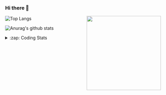 ### Hi there 👋

<!--
**tao8687/tao8687** is a ✨ _special_ ✨ repository because its `README.md` (this file) appears on your GitHub profile.

Here are some ideas to get you started:

- 🔭 I’m currently working on ...
- 🌱 I’m currently learning ...
- 👯 I’m looking to collaborate on ...
- 🤔 I’m looking for help with ...
- 💬 Ask me about ...
- 📫 How to reach me: ...
- 😄 Pronouns: ...
- ⚡ Fun fact: ...
-->

<img align='right' src="https://media.giphy.com/media/M9gbBd9nbDrOTu1Mqx/giphy.gif" width="240">

  
![Top Langs](https://github-readme-stats.vercel.app/api/top-langs/?username=tao8687&layout=compact&title_color=23238E&text_color=A67D3D)

![Anurag's github stats](https://github-readme-stats.vercel.app/api?username=tao8687&show_icons=true&&text_color=A67D3D&title_color=23238E&show_icons=false&count_private=true&hide=stars)

<details>
  <summary>:zap: Coding Stats</summary>
  <br>
    
<!--START_SECTION:waka-->

```text
From: 10 March 2023 - To: 17 March 2023

C                 18 hrs 5 mins   ██████████▒░░░░░░░░░░░░░░   41.43 %
Python            8 hrs 59 mins   █████░░░░░░░░░░░░░░░░░░░░   20.60 %
C++               5 hrs 19 mins   ███░░░░░░░░░░░░░░░░░░░░░░   12.21 %
Bash              3 hrs 33 mins   ██░░░░░░░░░░░░░░░░░░░░░░░   08.15 %
Other             3 hrs 23 mins   ██░░░░░░░░░░░░░░░░░░░░░░░   07.76 %
```

<!--END_SECTION:waka-->
</details>
